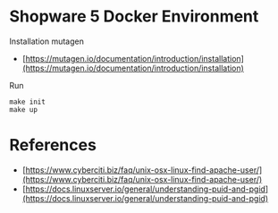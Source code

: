 # Shopware 5 Docker Environment

Installation mutagen
- [https://mutagen.io/documentation/introduction/installation](https://mutagen.io/documentation/introduction/installation)

Run

```shell
make init
make up
```

# References

- [https://www.cyberciti.biz/faq/unix-osx-linux-find-apache-user/](https://www.cyberciti.biz/faq/unix-osx-linux-find-apache-user/)
- [https://docs.linuxserver.io/general/understanding-puid-and-pgid](https://docs.linuxserver.io/general/understanding-puid-and-pgid)
